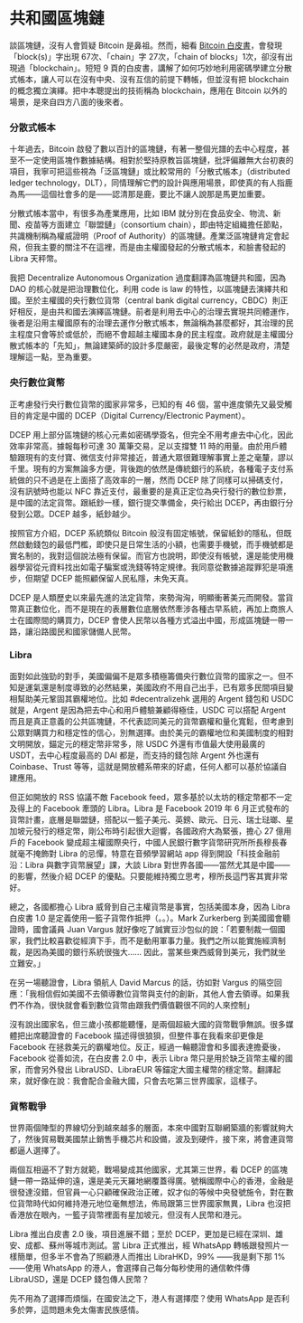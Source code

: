 # 共和國區塊鏈

談區塊鏈，沒有人會質疑 Bitcoin 是鼻祖。然而，細看 [Bitcoin 白皮書](https://bitcoin.org/bitcoin.pdf)，會發現「block\(s\)」字出現 67次、「chain」字 27次，「chain of blocks」1次，卻沒有出現過「blockchain」。短短 9 頁的白皮書，講解了如何巧妙地利用密碼學建立分散式帳本，讓人可以在沒有中央、沒有互信的前提下轉帳，但並沒有把 blockchain 的概念獨立演繹。把中本聰提出的技術稱為 blockchain，應用在 Bitcoin 以外的場景，是來自四方八面的後來者。

### 分散式帳本

十年過去，Bitcoin 啟發了數以百計的區塊鏈，有著一整個光譜的去中心程度，甚至不一定使用區塊作數據結構。相對於堅持原教旨區塊鏈，批評偏離無大台初衷的項目，我寧可把這些視為「泛區塊鏈」或比較常用的「分散式帳本」（distributed ledger technology，DLT），同情理解它們的設計與應用場景，即使真的有人指鹿為馬——這個社會多的是——認清那是鹿，要比不讓人說那是馬更加重要。

分散式帳本當中，有很多為產業應用，比如 IBM 就分別在食品安全、物流、新聞、疫苗等方面建立「聯盟鏈」（consortium chain），即由特定組織擔任節點，共識機制稱為權威證明（Proof of Authority）的區塊鏈。產業泛區塊鏈肯定會起飛，但我主要的關注不在這裡，而是由主權國發起的分散式帳本，和臉書發起的 Libra 天秤幣。

我把 Decentralize Autonomous Organization 過度翻譯為區塊鏈共和國，因為 DAO 的核心就是把治理數位化，利用 code is law 的特性，以區塊鏈去演繹共和國。至於主權國的央行數位貨幣（central bank digital currency，CBDC）則正好相反，是由共和國去演繹區塊鏈。前者是利用去中心的治理去實現共同體運作，後者是沿用主權國原有的治理去運作分散式帳本，無論稱為甚麼都好，其治理的民主程度只會等於或低於，而絕不會超越主權國本身的民主程度。政府就是主權國分散式帳本的「先知」，無論建築師的設計多麼嚴密，最後定奪的必然是政府，清楚理解這一點，至為重要。

### 央行數位貨幣

正考慮發行央行數位貨幣的國家非常多，已知的有 46 個，當中進度領先又最受觸目的肯定是中國的 DCEP（Digital Currency/Electronic Payment）。

DCEP 用上部分區塊鏈的核心元素如密碼學簽名，但完全不用考慮去中心化，因此效率非常高，據報每秒可達 30 萬筆交易，足以支撐雙 11 時的用量。由於用戶體驗跟現有的支付寶、微信支付非常接近，普通大眾很難理解事實上差之毫釐，謬以千里。現有的方案無論多方便，背後跑的依然是傳統銀行的系統，各種電子支付系統做的只不過是在上面搭了高效率的一層，然而 DCEP 除了同樣可以掃碼支付，沒有訊號時也能以 NFC 靠近支付，最重要的是真正定位為央行發行的數位鈔票，是中國的法定貨幣。跟紙鈔一樣，銀行提交準備金，央行給出 DCEP，再由銀行分發到公眾。DCEP 越多，紙鈔越少。

按照官方介紹，DCEP 系統類似 Bitcoin 般沒有固定帳號，保留紙鈔的隱私，但既然啟動錢包的最低門檻，即使只是日常生活的小額，也需要手機號，而手機號都是實名制的，我對這個說法極有保留。而官方也說明，即使沒有帳號，還是能使用機器學習從元資料找出如電子騙案或洗錢等特定規律。我同意從數據追蹤罪犯是項進步，但期望 DCEP 能照顧保留人民私隱，未免天真。

DCEP 是人類歷史以來最先進的法定貨幣，來勢洶洶，明顯衝著美元而開發。當貨幣真正數位化，而不是現在的表層數位底層依然牽涉各種古早系統，再加上商旅人士在國際間的購買力，DCEP 會使人民幣以各種方式溢出中國，形成區塊鏈一帶一路，讓沿路國民和國家儲備人民幣。

### Libra

面對如此強勁的對手，美國偏偏不是眾多積極籌備央行數位貨幣的國家之一。但不知是運氣還是制度導致的必然結果，美國政府不用自己出手，已有眾多民間項目變相幫助美元鞏固其霸權地位。比如 \#decentralizehk 選用的 Argent 錢包和 USDC 就是，Argent 是因為把去中心和用戶體驗兼顧得極佳，USDC 可以搭配 Argent 而且是真正意義的公共區塊鏈，不代表認同美元的貨幣霸權和量化寬鬆，但考慮到公眾對購買力和穩定性的信心，別無選擇。由於美元的霸權地位和美國制度的相對文明開放，錨定元的穩定幣非常多，除 USDC 外還有市值最大使用最廣的 USDT，去中心程度最高的 DAI 都是，而支持的錢包除 Argent 外也還有 Coinbase、Trust 等等，這就是開放體系帶來的好處，任何人都可以基於協議自建應用。

但正如開放的 RSS 協議不敵 Facebook feed，眾多基於以太坊的穩定幣都不一定及得上的 Facebook 牽頭的 Libra。Libra 是 Facebook 2019 年 6 月正式發布的貨幣計畫，底層是聯盟鏈，搭配以一籃子美元、英鎊、歐元、日元、瑞士琺瑯、星加坡元發行的穩定幣，剛公布時引起很大迴響，各國政府大為緊張，擔心 27 億用戶的 Facebook 變成超主權國際央行，中國人民銀行數字貨幣研究所所長穆長春就毫不掩飾對 Libra 的忌憚，特意在音頻學習網站 app 得到開設「科技金融前沿：Libra 與數字貨幣展望」課，大談 Libra 對世界各國——當然尤其是中國——的影響，然後介紹 DCEP 的優點。只要能維持獨立思考，穆所長這門客其實非常好。

總之，各國都擔心 Libra 威脅到自己主權貨幣是事實，包括美國本身，因為 Libra 白皮書 1.0 是定義使用一籃子貨幣作抵押（。。）。Mark Zurkerberg 到美國國會聽證時，國會議員 Juan Vargus 就好像吃了誠實豆沙包似的說：「若要制裁一個國家，我們比較喜歡從經濟下手，而不是動用軍事力量。我們之所以能實施經濟制裁，是因為美國的銀行系統很強大...... 因此，當某些東西威脅到美元，我們就坐立難安。」

在另一場聽證會，Libra 領航人 David Marcus 的話，彷如對 Vargus 的隔空回應：「我相信假如美國不去領導數位貨幣與支付的創新，其他人會去領導。如果我們不作為，很快就會看到數位貨幣由跟我們價值觀很不同的人來控制」

沒有說出國家名，但三歲小孩都能聽懂，是兩個超級大國的貨幣戰爭無誤。很多媒體把出席聽證會的 Facebook 描述得很狼狽，但整件事在我看來卻更像是 Facebook 在拯救美元的霸權地位。反正，經過一輪聽證會和多國表達擔憂後，Facebook 從善如流，在白皮書 2.0 中，表示 Libra 幣只是用於缺乏貨幣主權的國家，而會另外發出 LibraUSD、LibraEUR 等錨定大國主權幣的穩定幣。翻譯起來，就好像在說：我會配合金融大國，只會去吃第三世界國家，這樣子。

### 貨幣戰爭

世界兩個陣型的界線切分到越來越多的層面，本來中國對互聯網築牆的影響就夠大了，然後貿易戰美國禁止銷售手機芯片和設備，波及到硬件，接下來，將會連貨幣都逼人選擇了。

兩個互相逼不了對方就範，戰場變成其他國家，尤其第三世界，看 DCEP 的區塊鏈一帶一路延伸的遠，還是美元天羅地網覆蓋得廣。號稱國際中心的香港，金融是很發達沒錯，但官員一心只顧確保政治正確，奴才似的等候中央發號施令，對在數位貨幣時代如何維持港元地位毫無想法，佈局跟第三世界國家無異，Libra 也沒把香港放在眼內，一籃子貨幣裡面有星加坡元，但沒有人民幣和港元。

Libra 推出白皮書 2.0 後，項目進展不錯；至於 DCEP，更加是已經在深圳、雄安、成都、蘇州等城市測試。當 Libra 正式推出，經 WhatsApp 轉帳跟發照片一樣簡單，但多半不會為了照顧港人而推出 LibraHKD，99% ——我是剩下那 1%——使用 WhatsApp 的港人，會選擇自己每分每秒使用的通信軟件傳 LibraUSD，還是 DCEP 錢包傳人民幣？

先不用為了選擇而煩惱，在國安法之下，港人有選擇麼？使用 WhatsApp 是否利多於弊，這問題未免太傷害民族感情。

#### 

